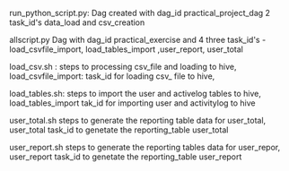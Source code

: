 run_python_script.py: 
     Dag created with dag_id practical_project_dag 2 task_id's data_load and csv_creation
     
allscript.py
    Dag with dag_id practical_exercise and  4 three task_id's - load_csvfile_import, load_tables_import ,user_report, user_total

load_csv.sh :
    steps to processing csv_file and loading to hive,
load_csvfile_import:
       task_id for loading csv_ file to hive,

load_tables.sh:
     steps to import the user and activelog tables to hive,
load_tables_import
        tak_id for importing user and activitylog to hive   

user_total.sh
        steps to generate the reporting table data for user_total,
user_total
       task_id to genetate the  reporting_table user_total 
       
 user_report.sh
        steps to generate the reporting tables data for user_repor,
  user_report
       task_id to genetate the  reporting_table user_report
        
